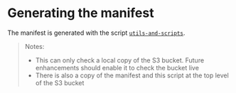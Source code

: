 # Generating the manifest

The manifest is generated with the script [`utils-and-scripts`](../utils-and-scripts/generate-manifest.py).

> Notes:
> - This can only check a local copy of the S3 bucket. Future enhancements should enable it to check the bucket live
> - There is also a copy of the manifest and this script at the top level of the S3 bucket